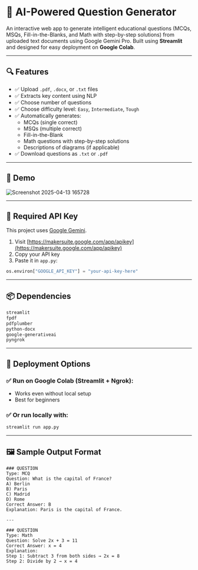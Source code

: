 # 📘 AI-Powered Question Generator

An interactive web app to generate intelligent educational questions (MCQs, MSQs, Fill-in-the-Blanks, and Math with step-by-step solutions) from uploaded text documents using Google Gemini Pro. Built using **Streamlit** and designed for easy deployment on **Google Colab**.

---

## 🔍 Features

- ✅ Upload `.pdf`, `.docx`, or `.txt` files
- ✅ Extracts key content using NLP
- ✅ Choose number of questions
- ✅ Choose difficulty level: `Easy`, `Intermediate`, `Tough`
- ✅ Automatically generates:
  - MCQs (single correct)
  - MSQs (multiple correct)
  - Fill-in-the-Blank
  - Math questions with step-by-step solutions
  - Descriptions of diagrams (if applicable)
- ✅ Download questions as `.txt` or `.pdf`

---

## 🧪 Demo
![Screenshot 2025-04-13 165728](https://github.com/user-attachments/assets/4b3f857f-bfb4-4228-b48b-95b025621bac)






---

## 📄 Required API Key

This project uses [Google Gemini](https://makersuite.google.com/app/apikey).

1. Visit [https://makersuite.google.com/app/apikey](https://makersuite.google.com/app/apikey)
2. Copy your API key
3. Paste it in `app.py`:

```python
os.environ["GOOGLE_API_KEY"] = "your-api-key-here"
```

---

## 📦 Dependencies

```txt
streamlit
fpdf
pdfplumber
python-docx
google-generativeai
pyngrok
```

---

## 🚀 Deployment Options

### ✅ Run on Google Colab (Streamlit + Ngrok):
- Works even without local setup
- Best for beginners

### ✅ Or run locally with:
```bash
streamlit run app.py
```

---

## 🖼 Sample Output Format

```text
### QUESTION
Type: MCQ
Question: What is the capital of France?
A) Berlin
B) Paris
C) Madrid
D) Rome
Correct Answer: B
Explanation: Paris is the capital of France.

---

### QUESTION
Type: Math
Question: Solve 2x + 3 = 11
Correct Answer: x = 4
Explanation:
Step 1: Subtract 3 from both sides → 2x = 8
Step 2: Divide by 2 → x = 4
```


